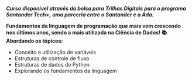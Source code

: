 ***Curso disponivel através da bolsa para Trilhas Digitais para o programa Santander Tech+, uma parceria entre o Santander e a Ada.***

**Fundamentos da linguagem de programação que mais vem crescendo nos últimos anos, sendo a mais utilizada na Ciência de Dados!  📚 Abordando os tópicos:**

<ul> 
  <li> Conceito e utilização de variáveis </li>
  <li> Estruturas de controle de fluxo </li>
  <li> Estruturas de dados do Python </li>
  <li> Explorando os fundamentos da linguagem </li>
</ul>
